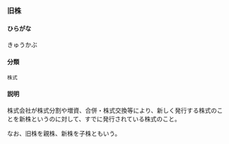 <div style="display:none;">

## [あ行](securities-terms?id=あ行)
## [か行](securities-terms?id=か行)

</div>

### 旧株

#### ひらがな

きゅうかぶ

#### 分類

`株式`

#### 説明

株式会社が株式分割や増資、合併・株式交換等により、新しく発行する株式のことを新株というのに対して、すでに発行されている株式のこと。
 
なお、旧株を親株、新株を子株ともいう。

<div style="display:none;">

## [さ行](securities-terms?id=さ行)
## [た行](securities-terms?id=た行)
## [な行](securities-terms?id=な行)
## [は行](securities-terms?id=は行)
## [ま行](securities-terms?id=ま行)
## [や行](securities-terms?id=や行)
## [ら行](securities-terms?id=ら行)
## [わ行](securities-terms?id=わ行)
## [英数字・記号](securities-terms?id=英数字・記号)

</div>

